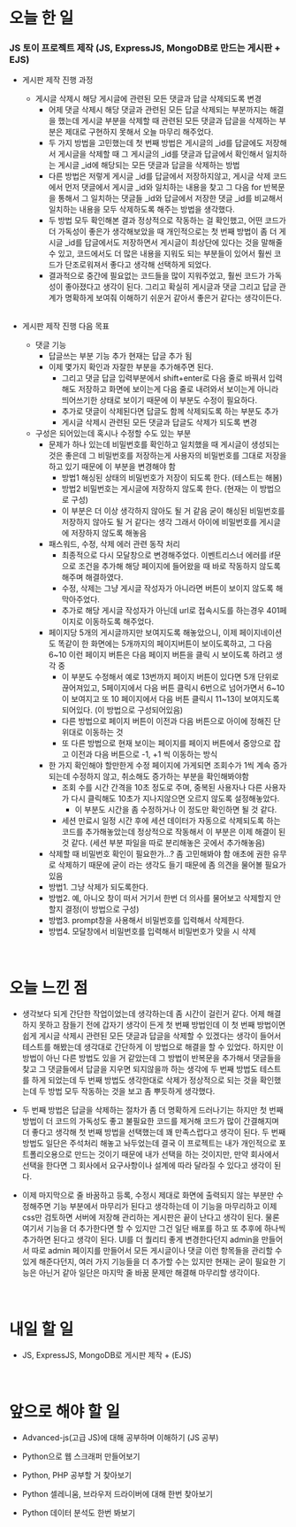 # 오늘 한 일

### JS 토이 프로젝트 제작 (JS, ExpressJS, MongoDB로 만드는 게시판 + EJS)

- 게시판 제작 진행 과정

  - 게시글 삭제시 해당 게시글에 관련된 모든 댓글과 답글 삭제되도록 변경
    - 어제 댓글 삭제시 해당 댓글과 관련된 모든 답글 삭제되는 부분까지는 해결을 했는데 게시글 부분을 삭제할 때 관련된 모든 댓글과 답글을 삭제하는 부분은 제대로 구현하지 못해서 오늘 마무리 해주었다.
    - 두 가지 방법을 고민했는데 첫 번째 방법은 게시글의 \_id를 답글에도 저장해서 게시글을 삭제할 때 그 게시글의 \_id를 댓글과 답글에서 확인해서 일치하는 게시글 \_id에 해당되는 모든 댓글과 답글을 삭제하는 방법
    - 다른 방법은 저렇게 게시글 \_id를 답글에서 저장하지않고, 게시글 삭제 코드에서 먼저 댓글에서 게시글 \_id와 일치하는 내용을 찾고 그 다음 for 반복문을 통해서 그 일치하는 댓글들 \_id와 답글에서 저장한 댓글 \_id를 비교해서 일치하는 내용을 모두 삭제하도록 해주는 방법을 생각했다.
    - 두 방법 모두 확인해본 결과 정상적으로 작동하는 걸 확인했고, 어떤 코드가 더 가독성이 좋은가 생각해보았을 때 개인적으로는 첫 번째 방법이 좀 더 게시글 \_id를 답글에서도 저장하면서 게시글이 최상단에 있다는 것을 말해줄 수 있고, 코드에서도 더 많은 내용을 지워도 되는 부분들이 있어서 훨씬 코드가 단조로워져서 좋다고 생각해 선택하게 되었다.
    - 결과적으로 중간에 필요없는 코드들을 많이 지워주었고, 훨씬 코드가 가독성이 좋아졌다고 생각이 된다. 그리고 확실히 게시글과 댓글 그리고 답글 관계가 명확하게 보여줘 이해하기 쉬운거 같아서 좋은거 같다는 생각이든다.

  <br />

- 게시판 제작 진행 다음 목표

  - 댓글 기능
    - 답글쓰는 부분 기능 추가 현재는 답글 추가 됨
    - 이제 몇가지 확인과 자잘한 부분을 추가해주면 된다.
      - 그리고 댓글 답글 입력부분에서 shift+enter로 다음 줄로 바꿔서 입력해도 저장하고 화면에 보이는게 다음 줄로 내려와서 보이는게 아니라 띄어쓰기한 상태로 보이기 때문에 이 부분도 수정이 필요하다.
      - 추가로 댓글이 삭제된다면 답글도 함께 삭제되도록 하는 부분도 추가
      - 게시글 삭제시 관련된 모든 댓글과 답글도 삭제가 되도록 변경
  - 구성은 되어있는데 혹시나 수정할 수도 있는 부분
    - 문제가 하나 있는데 비밀번호를 확인하고 일치했을 때 게시글이 생성되는 것은 좋은데 그 비밀번호를 저장하는게 사용자의 비밀번호를 그대로 저장을 하고 있기 때문에 이 부분을 변경해야 함
      - 방법1 해싱된 상태의 비밀번호가 저장이 되도록 한다. (테스트는 해봄)
      - 방법2 비밀번호는 게시글에 저장하지 않도록 한다. (현재는 이 방법으로 구성)
      - 이 부분은 더 이상 생각하지 않아도 될 거 같음 굳이 해싱된 비밀번호를 저장하지 않아도 될 거 같다는 생각 그래서 아이에 비밀번호를 게시글에 저장하지 않도록 해놓음
    - 패스워드, 수정, 삭제 에러 관련 동작 처리
      - 최종적으로 다시 모달창으로 변경해주었다. 이벤트리스너 에러를 if문으로 조건을 추가해 해당 페이지에 들어왔을 때 바로 작동하지 않도록 해주며 해결하였다.
      - 수정, 삭제는 그냥 게시글 작성자가 아니라면 버튼이 보이지 않도록 해 막아주었다.
      - 추가로 해당 게시글 작성자가 아닌데 url로 접속시도를 하는경우 401페이지로 이동하도록 해주었다.
    - 페이지당 5개의 게시글까지만 보여지도록 해놓았으니, 이제 페이지네이션도 똑같이 한 화면에는 5개까지의 페이지버튼이 보이도록하고, 그 다음 6~10 이런 페이지 버튼은 다음 페이지 버튼을 클릭 시 보이도록 하려고 생각 중
      - 이 부분도 수정해서 예로 13번까지 페이지 버튼이 있다면 5개 단위로 끊어져있고, 5페이지에서 다음 버튼 클릭시 6번으로 넘어가면서 6~10이 보여지고 또 10 페이지에서 다음 버튼 클릭시 11~13이 보여지도록 되어있다. (이 방법으로 구성되어있음)
      - 다른 방법으로 페이지 버튼이 이전과 다음 버튼으로 아이에 정해진 단위대로 이동하는 것
      - 또 다른 방법으로 현재 보이는 페이지를 페이지 버튼에서 중앙으로 잡고 이전과 다음 버튼으로 -1, +1 씩 이동하는 방식
    - 한 가지 확인해야 할만한게 수정 페이지에 가게되면 조회수가 1씩 계속 증가되는데 수정하지 않고, 취소해도 증가하는 부분을 확인해봐야함
      - 조회 수를 시간 간격을 10초 정도로 주며, 중복된 사용자나 다른 사용자가 다시 클릭해도 10초가 지나지않으면 오르지 않도록 설정해놓았다.
        - 이 부분도 시간을 좀 수정하거나 이 정도만 확인하면 될 것 같다.
      - 세션 만료시 일정 시간 후에 세션 데이터가 자동으로 삭제되도록 하는 코드를 추가해놓았는데 정상적으로 작동해서 이 부분은 이제 해결이 된 것 같다. (세션 부분 파일을 따로 분리해놓은 곳에서 추가해놓음)
    - 삭제할 때 비밀번호 확인이 필요한가...? 좀 고민해봐야 함 애초에 권한 유무로 삭제하기 때문에 굳이 라는 생각도 들기 때문에 좀 의견을 물어볼 필요가 있음
    - 방법1. 그냥 삭제가 되도록한다.
    - 방법2. 예, 아니오 창이 떠서 거기서 한번 더 의사를 물어보고 삭제할지 안할지 결정(이 방법으로 구성)
    - 방법3. prompt창을 사용해서 비밀번호를 입력해서 삭제한다.
    - 방법4. 모달창에서 비밀번호를 입력해서 비밀번호가 맞을 시 삭제

<br />

# 오늘 느낀 점

- 생각보다 되게 간단한 작업이었는데 생각하는데 좀 시간이 걸린거 같다. 어제 해결하지 못하고 잠들기 전에 갑자기 생각이 든게 첫 번째 방법인데 이 첫 번째 방법이면 쉽게 게시글 삭제시 관련된 모든 댓글과 답글을 삭제할 수 있겠다는 생각이 들어서 테스트를 해봤는데 생각대로 간단하게 이 방법으로 해결을 할 수 있었다. 하지만 이 방법이 아닌 다른 방법도 있을 거 같았는데 그 방법이 반복문을 추가해서 댓글들을 찾고 그 댓글들에서 답글을 지우면 되지않을까 하는 생각에 두 번째 방법도 테스트를 하게 되었는데 두 번째 방법도 생각한대로 삭제가 정상적으로 되는 것을 확인했는데 두 방법 모두 작동하는 것을 보고 좀 뿌듯하게 생각했다.

- 두 번째 방법은 답글을 삭제하는 절차가 좀 더 명확하게 드러나기는 하지만 첫 번째 방법이 더 코드의 가독성도 좋고 불필요한 코드를 제거해 코드가 많이 간결해지며 더 좋다고 생각해 첫 번째 방법을 선택했는데 꽤 만족스럽다고 생각이 된다. 두 번째 방법도 일단은 주석처리 해놓고 놔두었는데 결국 이 프로젝트는 내가 개인적으로 포트폴리오용으로 만드는 것이기 때문에 내가 선택을 하는 것이지만, 만약 회사에서 선택을 한다면 그 회사에서 요구사항이나 설계에 따라 달라질 수 있다고 생각이 된다.

- 이제 마지막으로 줄 바꿈하고 등록, 수정시 제대로 화면에 출력되지 않는 부분만 수정해주면 기능 부분에서 마무리가 된다고 생각하는데 이 기능을 마무리하고 이제 css만 검토하면 서버에 저장해 관리하는 게시판은 끝이 난다고 생각이 된다. 물론 여기서 기능을 더 추가한다면 할 수 있지만 그건 일단 배포를 하고 또 추후에 하나씩 추가하면 된다고 생각이 된다. UI를 더 퀄리티 좋게 변경한다던지 admin을 만들어서 따로 admin 페이지를 만들어서 모든 게시글이나 댓글 이런 항목들을 관리할 수 있게 해준다던지, 여러 가지 기능들을 더 추가할 수는 있지만 현재는 굳이 필요한 기능은 아닌거 같아 일단은 마지막 줄 바꿈 문제만 해결해 마무리할 생각이다.

<br />

# 내일 할 일

- JS, ExpressJS, MongoDB로 게시판 제작 + (EJS)

<br />

# 앞으로 해야 할 일

- Advanced-js(고급 JS)에 대해 공부하며 이해하기 (JS 공부)

- Python으로 웹 스크래퍼 만들어보기

- Python, PHP 공부할 거 찾아보기

- Python 셀레니움, 브라우저 드라이버에 대해 한번 찾아보기

- Python 데이터 분석도 한번 봐보기
